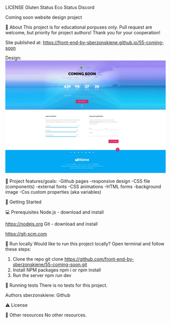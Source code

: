 LICENSE Gluten Status Eco Status Discord

Coming soon
website design project


🌟 About
This project is for educational porpuses only. Pull request are welcome, but priority for project authors! Thank you for your cooperation!

Site published at: https://front-end-by-sberzonskiene.github.io/55-coming-soon

Design: ![alt text](./img/image.png)

🎯 Project features/goals:
-Github pages
-responsive design
-CSS file (components)
-external fonts
-CSS animations
-HTML forms
-background image
-Css custom properties (aka variables)

🧰 Getting Started

💻 Prerequisites
Node.js - download and install

https://nodejs.org
Git - download and install

https://git-scm.com

🏃 Run locally
Would like to run this project locally? Open terminal and follow these steps:

1. Clone the repo
   git clone https://github.com/front-end-by-sberzonskiene/55-coming-soon.git
2. Install NPM packages
   npm i
or
   npm install
3. Run the server
   npm run dev
   
🧪 Running tests
There is no tests for this project.

Authors
sberzonskiene: Github

⚠️ License


🔗 Other resources
No other resources.